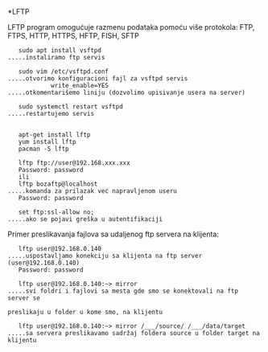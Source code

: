 *LFTP

LFTP program omogućuje razmenu podataka pomoću više protokola: FTP, FTPS, HTTP, HTTPS, HFTP, FISH, SFTP

       sudo apt install vsftpd                                                   .....instaliramo ftp servis
       
       sudo vim /etc/vsftpd.conf                                                 .....otvorimo konfiguracioni fajl za vsftpd servis
                write_enable=YES                                                      .....otkomentarišemo liniju (dozvolimo upisivanje usera na server)
                
       sudo systemctl restart vsftpd                                             .....restartujemo servis
       

       apt-get install lftp
       yum install lftp
       pacman -S lftp
      
       lftp ftp://user@192.168.xxx.xxx
       Password: password
       ili
       lftp bozaftp@localhost                                                    .....komanda za prilazak već napravljenom useru
       Password: password
       
       set ftp:ssl-allow no;                                                     .....ako se pojavi greška u autentifikaciji 
       
       
       
Primer preslikavanja fajlova sa udaljenog ftp servera na klijenta:
       
       lftp user@192.168.0.140                                                   .....uspostavljamo konekciju sa klijenta na ftp server (user@192.168.0.140)
       Password: password           
       
       lftp user@192.168.0.140:~> mirror                                         .....svi foldri i fajlovi sa mesta gde smo se konektovali na ftp server se
                                                                                      preslikaju u folder u kome smo, na klijentu
                                                                                      
       lftp user@192.168.0.140:~> mirror /___/source/ /___/data/target           .....sa servera preslikavamo sadržaj foldera source u folder target na klijentu  